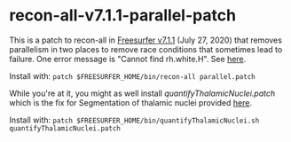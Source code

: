 # recon-all-v7.1.1-parallel-patch
This is a patch to recon-all in [Freesurfer v7.1.1](https://surfer.nmr.mgh.harvard.edu/fswiki/ReleaseNotes) (July 27, 2020) that removes parallelism in two places to remove race conditions that sometimes lead to failure.
One error message is "Cannot find rh.white.H". See [here](https://www.mail-archive.com/freesurfer@nmr.mgh.harvard.edu/msg68263.html).

Install with: 
`patch $FREESURFER_HOME/bin/recon-all parallel.patch`

While you're at it, you might as well install _quantifyThalamicNuclei.patch_ which is the fix for Segmentation of thalamic nuclei provided [here](http://freesurfer.net/fswiki/ThalamicNuclei).

Install with:
`patch $FREESURFER_HOME/bin/quantifyThalamicNuclei.sh quantifyThalamicNuclei.patch`
